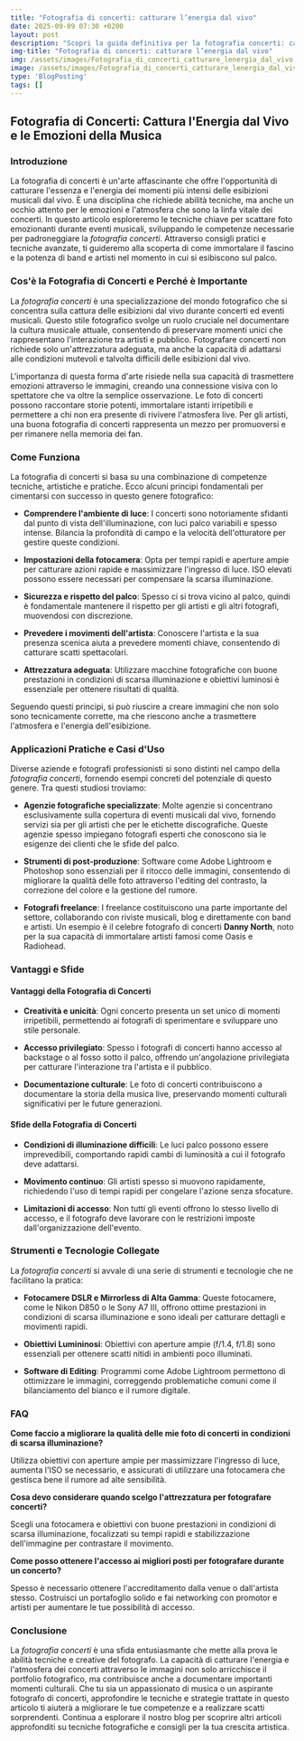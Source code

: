 ```yaml
---
title: "Fotografia di concerti: catturare l’energia dal vivo"
date: 2025-09-09 07:30 +0200
layout: post
description: "Scopri la guida definitiva per la fotografia concerti: cattura l’energia dal vivo con tecniche su luci palco e accessori per un'atmosfera live mozzafiato."
img-title: "Fotografia di concerti: catturare l’energia dal vivo"
img: /assets/images/Fotografia_di_concerti_catturare_lenergia_dal_vivo.jpg
image: /assets/images/Fotografia_di_concerti_catturare_lenergia_dal_vivo.jpg
type: 'BlogPosting'
tags: []
---
```


## Fotografia di Concerti: Cattura l'Energia dal Vivo e le Emozioni della Musica

### Introduzione

La fotografia di concerti è un'arte affascinante che offre l'opportunità di catturare l'essenza e l'energia dei momenti più intensi delle esibizioni musicali dal vivo. È una disciplina che richiede abilità tecniche, ma anche un occhio attento per le emozioni e l'atmosfera che sono la linfa vitale dei concerti. In questo articolo esploreremo le tecniche chiave per scattare foto emozionanti durante eventi musicali, sviluppando le competenze necessarie per padroneggiare la *fotografia concerti*. Attraverso consigli pratici e tecniche avanzate, ti guideremo alla scoperta di come immortalare il fascino e la potenza di band e artisti nel momento in cui si esibiscono sul palco.

### Cos'è la Fotografia di Concerti e Perché è Importante

La *fotografia concerti* è una specializzazione del mondo fotografico che si concentra sulla cattura delle esibizioni dal vivo durante concerti ed eventi musicali. Questo stile fotografico svolge un ruolo cruciale nel documentare la cultura musicale attuale, consentendo di preservare momenti unici che rappresentano l'interazione tra artisti e pubblico. Fotografare concerti non richiede solo un'attrezzatura adeguata, ma anche la capacità di adattarsi alle condizioni mutevoli e talvolta difficili delle esibizioni dal vivo. 

L'importanza di questa forma d'arte risiede nella sua capacità di trasmettere emozioni attraverso le immagini, creando una connessione visiva con lo spettatore che va oltre la semplice osservazione. Le foto di concerti possono raccontare storie potenti, immortalare istanti irripetibili e permettere a chi non era presente di rivivere l'atmosfera live. Per gli artisti, una buona fotografia di concerti rappresenta un mezzo per promuoversi e per rimanere nella memoria dei fan.

### Come Funziona

La fotografia di concerti si basa su una combinazione di competenze tecniche, artistiche e pratiche. Ecco alcuni principi fondamentali per cimentarsi con successo in questo genere fotografico:

- **Comprendere l'ambiente di luce**: I concerti sono notoriamente sfidanti dal punto di vista dell'illuminazione, con luci palco variabili e spesso intense. Bilancia la profondità di campo e la velocità dell'otturatore per gestire queste condizioni. 

- **Impostazioni della fotocamera**: Opta per tempi rapidi e aperture ampie per catturare azioni rapide e massimizzare l'ingresso di luce. ISO elevati possono essere necessari per compensare la scarsa illuminazione.

- **Sicurezza e rispetto del palco**: Spesso ci si trova vicino al palco, quindi è fondamentale mantenere il rispetto per gli artisti e gli altri fotografi, muovendosi con discrezione.

- **Prevedere i movimenti dell'artista**: Conoscere l'artista e la sua presenza scenica aiuta a prevedere momenti chiave, consentendo di catturare scatti spettacolari.

- **Attrezzatura adeguata**: Utilizzare macchine fotografiche con buone prestazioni in condizioni di scarsa illuminazione e obiettivi luminosi è essenziale per ottenere risultati di qualità.

Seguendo questi principi, si può riuscire a creare immagini che non solo sono tecnicamente corrette, ma che riescono anche a trasmettere l'atmosfera e l'energia dell'esibizione.

### Applicazioni Pratiche e Casi d'Uso

Diverse aziende e fotografi professionisti si sono distinti nel campo della *fotografia concerti*, fornendo esempi concreti del potenziale di questo genere. Tra questi studiosi troviamo:

- **Agenzie fotografiche specializzate**: Molte agenzie si concentrano esclusivamente sulla copertura di eventi musicali dal vivo, fornendo servizi sia per gli artisti che per le etichette discografiche. Queste agenzie spesso impiegano fotografi esperti che conoscono sia le esigenze dei clienti che le sfide del palco.

- **Strumenti di post-produzione**: Software come Adobe Lightroom e Photoshop sono essenziali per il ritocco delle immagini, consentendo di migliorare la qualità delle foto attraverso l'editing del contrasto, la correzione del colore e la gestione del rumore.

- **Fotografi freelance**: I freelance costituiscono una parte importante del settore, collaborando con riviste musicali, blog e direttamente con band e artisti. Un esempio è il celebre fotografo di concerti **Danny North**, noto per la sua capacità di immortalare artisti famosi come Oasis e Radiohead.

### Vantaggi e Sfide

#### Vantaggi della Fotografia di Concerti

- **Creatività e unicità**: Ogni concerto presenta un set unico di momenti irripetibili, permettendo ai fotografi di sperimentare e sviluppare uno stile personale.

- **Accesso privilegiato**: Spesso i fotografi di concerti hanno accesso al backstage o al fosso sotto il palco, offrendo un'angolazione privilegiata per catturare l'interazione tra l'artista e il pubblico.

- **Documentazione culturale**: Le foto di concerti contribuiscono a documentare la storia della musica live, preservando momenti culturali significativi per le future generazioni.

#### Sfide della Fotografia di Concerti

- **Condizioni di illuminazione difficili**: Le luci palco possono essere imprevedibili, comportando rapidi cambi di luminosità a cui il fotografo deve adattarsi.

- **Movimento continuo**: Gli artisti spesso si muovono rapidamente, richiedendo l'uso di tempi rapidi per congelare l'azione senza sfocature.

- **Limitazioni di accesso**: Non tutti gli eventi offrono lo stesso livello di accesso, e il fotografo deve lavorare con le restrizioni imposte dall'organizzazione dell'evento.

### Strumenti e Tecnologie Collegate

La *fotografia concerti* si avvale di una serie di strumenti e tecnologie che ne facilitano la pratica:

- **Fotocamere DSLR e Mirrorless di Alta Gamma**: Queste fotocamere, come le Nikon D850 o le Sony A7 III, offrono ottime prestazioni in condizioni di scarsa illuminazione e sono ideali per catturare dettagli e movimenti rapidi.

- **Obiettivi Lumininosi**: Obiettivi con aperture ampie (f/1.4, f/1.8) sono essenziali per ottenere scatti nitidi in ambienti poco illuminati.

- **Software di Editing**: Programmi come Adobe Lightroom permettono di ottimizzare le immagini, correggendo problematiche comuni come il bilanciamento del bianco e il rumore digitale.

### FAQ

**Come faccio a migliorare la qualità delle mie foto di concerti in condizioni di scarsa illuminazione?**

Utilizza obiettivi con aperture ampie per massimizzare l'ingresso di luce, aumenta l'ISO se necessario, e assicurati di utilizzare una fotocamera che gestisca bene il rumore ad alte sensibilità.

**Cosa devo considerare quando scelgo l'attrezzatura per fotografare concerti?**

Scegli una fotocamera e obiettivi con buone prestazioni in condizioni di scarsa illuminazione, focalizzati su tempi rapidi e stabilizzazione dell'immagine per contrastare il movimento.

**Come posso ottenere l'accesso ai migliori posti per fotografare durante un concerto?**

Spesso è necessario ottenere l'accreditamento dalla venue o dall'artista stesso. Costruisci un portafoglio solido e fai networking con promotor e artisti per aumentare le tue possibilità di accesso.

### Conclusione

La *fotografia concerti* è una sfida entusiasmante che mette alla prova le abilità tecniche e creative del fotografo. La capacità di catturare l'energia e l'atmosfera dei concerti attraverso le immagini non solo arricchisce il portfolio fotografico, ma contribuisce anche a documentare importanti momenti culturali. Che tu sia un appassionato di musica o un aspirante fotografo di concerti, approfondire le tecniche e strategie trattate in questo articolo ti aiuterà a migliorare le tue competenze e a realizzare scatti sorprendenti. Continua a esplorare il nostro blog per scoprire altri articoli approfonditi su tecniche fotografiche e consigli per la tua crescita artistica.